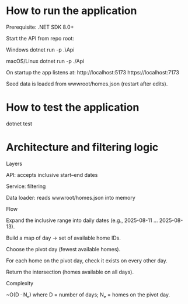# How to run the application

Prerequisite: .NET SDK 8.0+

Start the API from repo root:

Windows
dotnet run -p .\Api

macOS/Linux
dotnet run -p ./Api

On startup the app listens at:
http://localhost:5173
https://localhost:7173

Seed data is loaded from wwwroot/homes.json (restart after edits).




# How to test the application
dotnet test


# Architecture and filtering logic


Layers

API: accepts inclusive start–end dates

Service: filtering

Data loader: reads wwwroot/homes.json into memory

Flow

Expand the inclusive range into daily dates (e.g., 2025-08-11 … 2025-08-13).

Build a map of day -> set of available home IDs.

Choose the pivot day (fewest available homes).

For each home on the pivot day, check it exists on every other day.

Return the intersection (homes available on all days).

Complexity

~O(D · Nₚ) where D = number of days; Nₚ = homes on the pivot day.


